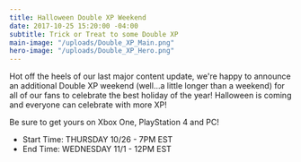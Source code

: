 ```yaml
---
title: Halloween Double XP Weekend
date: 2017-10-25 15:20:00 -04:00
subtitle: Trick or Treat to some Double XP
main-image: "/uploads/Double_XP_Main.png"
hero-image: "/uploads/Double_XP_Hero.png"
---
```


Hot off the heels of our last major content update, we're happy to announce an additional Double XP weekend (well...a little longer than a weekend) for all of our fans to celebrate the best holiday of the year! Halloween is coming and everyone can celebrate with more XP!

Be sure to get yours on Xbox One, PlayStation 4 and PC!

* Start Time: THURSDAY 10/26 - 7PM EST
* End Time: WEDNESDAY 11/1 - 12PM EST